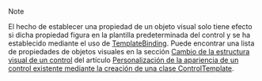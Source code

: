 > [!NOTE]
>  El hecho de establecer una propiedad de un objeto visual solo tiene efecto si dicha propiedad figura en la plantilla predeterminada del control y se ha establecido mediante el uso de [TemplateBinding](~/docs/framework/wpf/advanced/templatebinding-markup-extension.md). Puede encontrar una lista de propiedades de objetos visuales en la sección [Cambio de la estructura visual de un control](~/docs/framework/wpf/controls/customizing-the-appearance-of-an-existing-control.md#changing-the-visual-structure-of-a-control) del artículo [Personalización de la apariencia de un control existente mediante la creación de una clase ControlTemplate](~/docs/framework/wpf/controls/customizing-the-appearance-of-an-existing-control.md).
  
